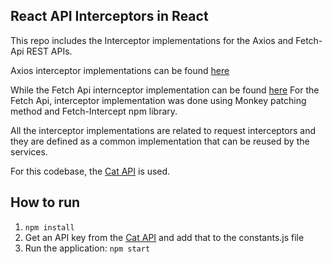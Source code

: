 ## React API Interceptors in React

This repo includes the Interceptor implementations for the Axios and Fetch-Api REST APIs.

Axios interceptor implementations can be found [here](https://github.com/UthpalaPitawela/React-Interceptors/blob/main/src/interceptors/axiosRequestInterceptor.js)

While the Fetch Api internceptor implementation can be found [here](https://github.com/UthpalaPitawela/React-Interceptors/blob/main/src/interceptors/fetchAPIRequestInterceptor.js)
For the Fetch Api, interceptor implementation was done using Monkey patching method and Fetch-Intercept npm library.

All the interceptor implementations are related to request interceptors and they are defined as a common implementation that can be reused by the services.

For this codebase, the [Cat API](https://developers.thecatapi.com/view-account/ylX4blBYT9FaoVd6OhvR?report=bOoHBz-8t) is used.

## How to run 

1. ``` npm install ```
2. Get an API key from the [Cat API](https://developers.thecatapi.com/view-account/ylX4blBYT9FaoVd6OhvR?report=bOoHBz-8t) and add that to the constants.js file
3. Run the application: ``` npm start ```
